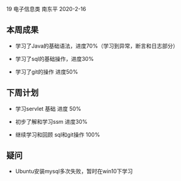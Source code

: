19 电子信息类 南东平 2020-2-16

## 本周成果

- 学习了Java的基础语法，进度70%（学习到异常，断言和日志部分）

- 学习了sql的基础操作，进度30%

- 学习了git的操作 进度50%

## 下周计划

- 学习servlet 基础 进度 50%

- 初步了解和学习ssm 进度30%

- 继续学习和回顾 sql和git操作 100%

## 疑问

- Ubuntu安装mysql多次失败，暂时在win10下学习
